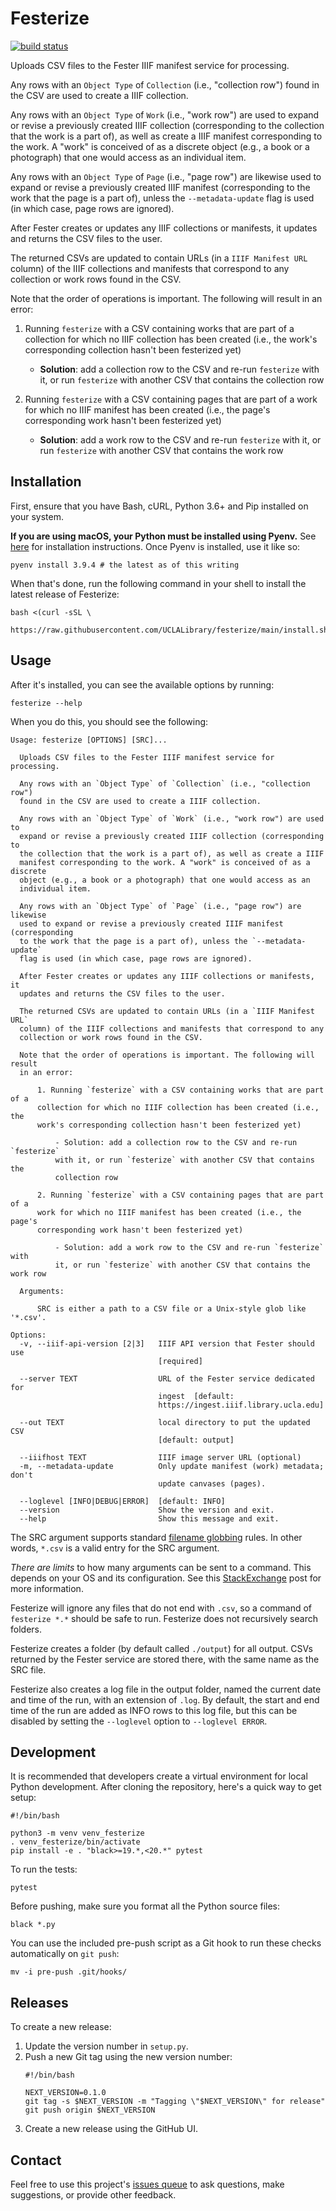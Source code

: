 # Festerize
[![build status](https://github.com/uclalibrary/festerize/workflows/Tests%20%26%20Code%20Style/badge.svg)](https://github.com/UCLALibrary/festerize/actions)

Uploads CSV files to the Fester IIIF manifest service for processing.

Any rows with an `Object Type` of `Collection` (i.e., "collection row") found in the CSV are used to create a IIIF collection.

Any rows with an `Object Type` of `Work` (i.e., "work row") are used to expand or revise a previously created IIIF collection (corresponding to the collection that the work is a part of), as well as create a IIIF manifest corresponding to the work. A "work" is conceived of as a discrete object (e.g., a book or a photograph) that one would access as an individual item.

Any rows with an `Object Type` of `Page` (i.e., "page row") are likewise used to expand or revise a previously created IIIF manifest (corresponding to the work that the page is a part of), unless the `--metadata-update` flag is used (in which case, page rows are ignored).

After Fester creates or updates any IIIF collections or manifests, it updates and returns the CSV files to the user.

The returned CSVs are updated to contain URLs (in a `IIIF Manifest URL` column) of the IIIF collections and manifests that correspond to any collection or work rows found in the CSV.

Note that the order of operations is important. The following will result in an error:

1. Running `festerize` with a CSV containing works that are part of a collection for which no IIIF collection has been created (i.e., the work's corresponding collection hasn't been festerized yet)

    - **Solution**: add a collection row to the CSV and re-run `festerize` with it, or run `festerize` with another CSV that contains the collection row

1. Running `festerize` with a CSV containing pages that are part of a work for which no IIIF manifest has been created (i.e., the page's corresponding work hasn't been festerized yet)

    - **Solution**: add a work row to the CSV and re-run `festerize` with it, or run `festerize` with another CSV that contains the work row

## Installation

First, ensure that you have Bash, cURL, Python 3.6+ and Pip installed on your system.

**If you are using macOS, your Python must be installed using Pyenv.** See [here](https://github.com/pyenv/pyenv#installation) for installation instructions. Once Pyenv is installed, use it like so:

    pyenv install 3.9.4 # the latest as of this writing

When that's done, run the following command in your shell to install the latest release of Festerize:

    bash <(curl -sSL \
      https://raw.githubusercontent.com/UCLALibrary/festerize/main/install.sh)

## Usage

After it's installed, you can see the available options by running:

    festerize --help

When you do this, you should see the following:

```
Usage: festerize [OPTIONS] [SRC]...

  Uploads CSV files to the Fester IIIF manifest service for processing.

  Any rows with an `Object Type` of `Collection` (i.e., "collection row")
  found in the CSV are used to create a IIIF collection.

  Any rows with an `Object Type` of `Work` (i.e., "work row") are used to
  expand or revise a previously created IIIF collection (corresponding to
  the collection that the work is a part of), as well as create a IIIF
  manifest corresponding to the work. A "work" is conceived of as a discrete
  object (e.g., a book or a photograph) that one would access as an
  individual item.

  Any rows with an `Object Type` of `Page` (i.e., "page row") are likewise
  used to expand or revise a previously created IIIF manifest (corresponding
  to the work that the page is a part of), unless the `--metadata-update`
  flag is used (in which case, page rows are ignored).

  After Fester creates or updates any IIIF collections or manifests, it
  updates and returns the CSV files to the user.

  The returned CSVs are updated to contain URLs (in a `IIIF Manifest URL`
  column) of the IIIF collections and manifests that correspond to any
  collection or work rows found in the CSV.

  Note that the order of operations is important. The following will result
  in an error:

      1. Running `festerize` with a CSV containing works that are part of a
      collection for which no IIIF collection has been created (i.e., the
      work's corresponding collection hasn't been festerized yet)

          - Solution: add a collection row to the CSV and re-run `festerize`
          with it, or run `festerize` with another CSV that contains the
          collection row

      2. Running `festerize` with a CSV containing pages that are part of a
      work for which no IIIF manifest has been created (i.e., the page's
      corresponding work hasn't been festerized yet)

          - Solution: add a work row to the CSV and re-run `festerize` with
          it, or run `festerize` with another CSV that contains the work row

  Arguments:

      SRC is either a path to a CSV file or a Unix-style glob like '*.csv'.

Options:
  -v, --iiif-api-version [2|3]   IIIF API version that Fester should use
                                 [required]

  --server TEXT                  URL of the Fester service dedicated for
                                 ingest  [default:
                                 https://ingest.iiif.library.ucla.edu]

  --out TEXT                     local directory to put the updated CSV
                                 [default: output]

  --iiifhost TEXT                IIIF image server URL (optional)
  -m, --metadata-update          Only update manifest (work) metadata; don't
                                 update canvases (pages).

  --loglevel [INFO|DEBUG|ERROR]  [default: INFO]
  --version                      Show the version and exit.
  --help                         Show this message and exit.
```

The SRC argument supports standard [filename globbing](https://en.wikipedia.org/wiki/Glob_(programming)) rules. In other words, `*.csv` is a valid entry for the SRC argument.

*There are limits* to how many arguments can be sent to a command. This depends on your OS and its configuration. See this [StackExchange](https://unix.stackexchange.com/questions/110282/cp-max-source-files-number-arguments-for-copy-utility) post for more information.

Festerize will ignore any files that do not end with `.csv`, so a command of `festerize *.*` should be safe to run. Festerize does not recursively search folders.

Festerize creates a folder (by default called `./output`) for all output. CSVs returned by the Fester service are stored there, with the same name as the SRC file.

Festerize also creates a log file in the output folder, named the current date and time of the run, with an extension of `.log`. By default, the start and end time of the run are added as INFO rows to this log file, but this can be disabled by setting the `--loglevel` option to `--loglevel ERROR`.

## Development

It is recommended that developers create a virtual environment for local Python development. After cloning the repository, here's a quick way to get setup:

    #!/bin/bash

    python3 -m venv venv_festerize
    . venv_festerize/bin/activate
    pip install -e . "black>=19.*,<20.*" pytest

To run the tests:

    pytest

Before pushing, make sure you format all the Python source files:

    black *.py

You can use the included pre-push script as a Git hook to run these checks automatically on `git push`:

    mv -i pre-push .git/hooks/

## Releases

To create a new release:

1. Update the version number in `setup.py`.
1. Push a new Git tag using the new version number:
    ```
    #!/bin/bash

    NEXT_VERSION=0.1.0
    git tag -s $NEXT_VERSION -m "Tagging \"$NEXT_VERSION\" for release"
    git push origin $NEXT_VERSION
    ```
1. Create a new release using the GitHub UI.

## Contact

Feel free to use this project's [issues queue](https://github.com/uclalibrary/festerize/issues) to ask questions, make suggestions, or provide other feedback.
